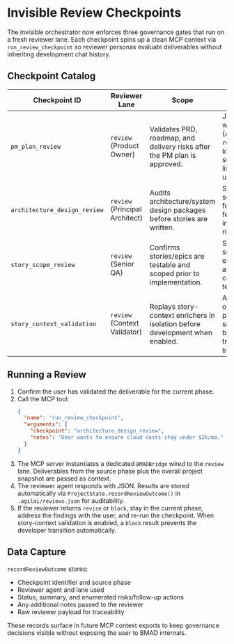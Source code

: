 # Invisible Review Checkpoints

The invisible orchestrator now enforces three governance gates that run on a fresh reviewer lane. Each checkpoint spins up a clean MCP context via `run_review_checkpoint` so reviewer personas evaluate deliverables without inheriting development chat history.

## Checkpoint Catalog

| Checkpoint ID                | Reviewer Lane                  | Scope                                                                         | Expected Output                                                                                        |
| ---------------------------- | ------------------------------ | ----------------------------------------------------------------------------- | ------------------------------------------------------------------------------------------------------ |
| `pm_plan_review`             | `review` (Product Owner)       | Validates PRD, roadmap, and delivery risks after the PM plan is approved.     | JSON payload with status (`approve`, `revise`, or `block`), summary, risk list, and follow-up actions. |
| `architecture_design_review` | `review` (Principal Architect) | Audits architecture/system design packages before stories are written.        | Same JSON schema focusing on feasibility and integration risks.                                        |
| `story_scope_review`         | `review` (Senior QA)           | Confirms stories/epics are testable and scoped prior to implementation.       | Same JSON schema with emphasis on acceptance coverage and testability.                                 |
| `story_context_validation`   | `review` (Context Validator)   | Replays story-context enrichers in isolation before development when enabled. | Auto-recorded outcome with persona/section snapshot; blocks dev transition on `block` status.          |

## Running a Review

1. Confirm the user has validated the deliverable for the current phase.
2. Call the MCP tool:
   ```json
   {
     "name": "run_review_checkpoint",
     "arguments": {
       "checkpoint": "architecture_design_review",
       "notes": "User wants to ensure cloud costs stay under $2k/mo."
     }
   }
   ```
3. The MCP server instantiates a dedicated `BMADBridge` wired to the `review` lane. Deliverables from the source phase plus the overall project snapshot are passed as context.
4. The reviewer agent responds with JSON. Results are stored automatically via `ProjectState.recordReviewOutcome()` in `.agilai/reviews.json` for auditability.
5. If the reviewer returns `revise` or `block`, stay in the current phase, address the findings with the user, and re-run the checkpoint. When story-context validation is enabled, a `block` result prevents the developer transition automatically.

## Data Capture

`recordReviewOutcome` stores:

- Checkpoint identifier and source phase
- Reviewer agent and lane used
- Status, summary, and enumerated risks/follow-up actions
- Any additional notes passed to the reviewer
- Raw reviewer payload for traceability

These records surface in future MCP context exports to keep governance decisions visible without exposing the user to BMAD internals.
